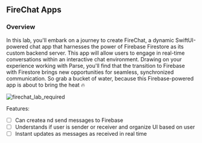 ## FireChat Apps

### Overview

In this lab, you'll embark on a journey to create FireChat, a dynamic SwiftUI-powered chat app that harnesses the power of Firebase Firestore as its custom backend server. This app will allow users to engage in real-time conversations within an interactive chat environment. Drawing on your experience working with Parse, you'll find that the transition to Firebase with Firestore brings new opportunities for seamless, synchronized communication. So grab a bucket of water, because this Firebase-powered app is about to bring the heat 🔥

![firechat_lab_required](https://github.com/codepath/ios102-lab6-swiftui/assets/145422935/6e704d45-5323-4c14-a627-7f2e08f4e83e)


Features:

- [ ] Can createa nd send messages to Firebase
- [ ] Understands if user is sender or receiver and organize UI based on user
- [ ] Instant updates as messages as received in real time
